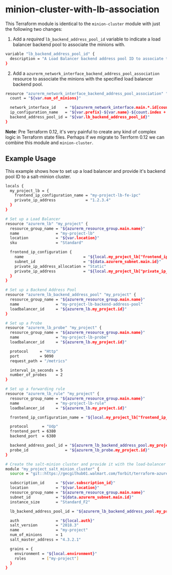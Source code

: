 # minion-cluster-with-lb-association

This Terraform module is identical to the `minion-cluster` module with just the following two changes:

1. Add a _required_ `lb_backend_address_pool_id` variable to indicate a load balancer backend pool to associate the minions with.

```bash
variable "lb_backend_address_pool_id" {
  description = "A Load Balancer backend address pool ID to associate the minions with"
}
```

2. Add a `azurerm_network_interface_backend_address_pool_association` resource to associate the minions with the specified load balancer backend pool.

```bash
resource "azurerm_network_interface_backend_address_pool_association" "main" {
  count = "${var.num_of_minions}"

  network_interface_id    = "${azurerm_network_interface.main.*.id[count.index]}"
  ip_configuration_name   = "${var.prefix}-${var.name}-${count.index + 1}-ip-configuration"
  backend_address_pool_id = "${var.lb_backend_address_pool_id}"
}
```

**Note**: Pre Terraform 0.12, it's very painful to create any kind of complex logic in Terraform state files. Perhaps if we migrate to Terrform 0.12 we can combine this module and `minion-cluster`.

## Example Usage

This example shows how to set up a load balancer and provide it's backend pool ID to a salt-minion cluster.

```bash
locals {
  my_project_lb = {
    frontend_ip_configuration_name = "my-project-lb-fe-ipc"
    private_ip_address             = "1.2.3.4"
  }
}

# Set up a Load Balancer
resource "azurerm_lb" "my_project" {
  resource_group_name = "${azurerm_resource_group.main.name}"
  name                = "my-project-lb"
  location            = "${var.location}"
  sku                 = "Standard"

  frontend_ip_configuration {
    name                          = "${local.my_project_lb["frontend_ip_configuration_name"]}"
    subnet_id                     = "${data.azurerm_subnet.main.id}"
    private_ip_address_allocation = "Static"
    private_ip_address            = "${local.my_project_lb["private_ip_address"]}"
  }
}

# Set up a Backend Address Pool
resource "azurerm_lb_backend_address_pool" "my_project" {
  resource_group_name = "${azurerm_resource_group.main.name}"
  name                = "my-project-lb-backend-address-pool"
  loadbalancer_id     = "${azurerm_lb.my_project.id}"
}

# Set up a Probe
resource "azurerm_lb_probe" "my_project" {
  resource_group_name = "${azurerm_resource_group.main.name}"
  name                = "my-project-lb-probe"
  loadbalancer_id     = "${azurerm_lb.my_project.id}"

  protocol     = "Http"
  port         = 9090
  request_path = "/metrics"

  interval_in_seconds = 5
  number_of_probes    = 2
}

# Set up a forwarding rule
resource "azurerm_lb_rule" "my_project" {
  resource_group_name = "${azurerm_resource_group.main.name}"
  name                = "my-project-lb-rule"
  loadbalancer_id     = "${azurerm_lb.my_project.id}"

  frontend_ip_configuration_name = "${local.my_project_lb["frontend_ip_configuration_name"]}"

  protocol      = "Udp"
  frontend_port = 6380
  backend_port  = 6380

  backend_address_pool_id = "${azurerm_lb_backend_address_pool.my_project.id}"
  probe_id                = "${azurerm_lb_probe.my_project.id}"
}

# Create the salt-minion cluster and provide it with the load-balancer backend address pool
module "my_project_salt_minion_cluster" {
  source = "git::https://gecgithub01.walmart.com/Torbit/terraform-azure-salt//modules/minion-cluster-with-lb-association"

  subscription_id     = "${var.subscription_id}"
  location            = "${var.location}"
  resource_group_name = "${azurerm_resource_group.main.name}"
  subnet_id           = "${data.azurerm_subnet.main.id}"
  instance_size       = "Standard_F2"

  lb_backend_address_pool_id = "${azurerm_lb_backend_address_pool.my_project.id}"

  auth                = "${local.auth}"
  salt_version        = "2018.3"
  name                = "my-project"
  num_of_minions      = 1
  salt_master_address = "4.3.2.1"

  grains = {
    environment = "${local.environment}"
    roles       = ["my-project"]
  }
}
```

